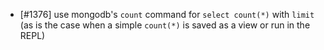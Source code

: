 - [#1376] use mongodb's `count` command for `select count(*)` with `limit` (as is the case when a simple `count(*)` is saved as a view or run in the REPL)
